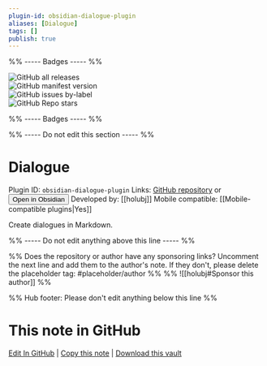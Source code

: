 ```yaml
---
plugin-id: obsidian-dialogue-plugin
aliases: [Dialogue]
tags: []
publish: true
---
```


%% ----- Badges ----- %%

![GitHub all releases](https://img.shields.io/github/downloads/holubj/obsidian-dialogue-plugin/total?color=573E7A&logo=github&style=for-the-badge)  
![GitHub manifest version](https://img.shields.io/github/manifest-json/v/holubj/obsidian-dialogue-plugin?color=573E7A&logo=github&style=for-the-badge)  
![GitHub issues by-label](https://img.shields.io/github/issues/holubj/obsidian-dialogue-plugin/help%20wanted?color=573E7A&logo=github&style=for-the-badge)  
![GitHub Repo stars](https://img.shields.io/github/stars/holubj/obsidian-dialogue-plugin?color=573E7A&logo=github&style=for-the-badge)

%% ----- Badges ----- %%

%% ----- Do not edit this section ----- %%

# Dialogue

Plugin ID: `obsidian-dialogue-plugin`
Links: [GitHub repository](https://github.com/holubj/obsidian-dialogue-plugin) or [<button id=HH>Open in Obsidian</button>](obsidian://show-plugin?id=obsidian-dialogue-plugin)
Developed by: [[holubj]]
Mobile compatible: [[Mobile-compatible plugins|Yes]]

Create dialogues in Markdown.

%% ----- Do not edit anything above this line ----- %%

%% Does the repository or author have any sponsoring links? Uncomment the next line and add them to the author's note. If they don't, please delete the placeholder tag: #placeholder/author %%
%% ![[holubj#Sponsor this author]] %%

%% Hub footer: Please don't edit anything below this line %%

# This note in GitHub

<span class="git-footer">[Edit In GitHub](https://github.dev/obsidian-community/obsidian-hub/blob/main/02%20-%20Community%20Expansions/02.05%20All%20Community%20Expansions/Plugins/obsidian-dialogue-plugin.md "git-hub-edit-note") | [Copy this note](https://raw.githubusercontent.com/obsidian-community/obsidian-hub/main/02%20-%20Community%20Expansions/02.05%20All%20Community%20Expansions/Plugins/obsidian-dialogue-plugin.md "git-hub-copy-note") | [Download this vault](https://github.com/obsidian-community/obsidian-hub/archive/refs/heads/main.zip "git-hub-download-vault") </span>

